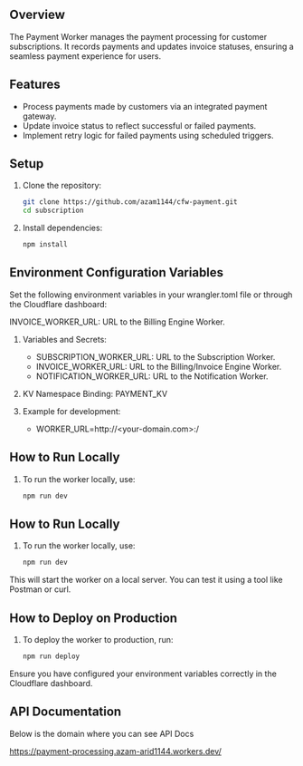 ## Overview

The Payment Worker manages the payment processing for customer subscriptions. It records payments and updates invoice statuses, ensuring a seamless payment experience for users.

## Features

- Process payments made by customers via an integrated payment gateway.
- Update invoice status to reflect successful or failed payments.
- Implement retry logic for failed payments using scheduled triggers.


## Setup

1. Clone the repository:
   ```bash  
   git clone https://github.com/azam1144/cfw-payment.git  
   cd subscription  

2. Install dependencies:
   ```bash
   npm install

## Environment Configuration Variables
Set the following environment variables in your wrangler.toml file or through the Cloudflare dashboard:

INVOICE_WORKER_URL: URL to the Billing Engine Worker.

1. Variables and Secrets:
   - SUBSCRIPTION_WORKER_URL: URL to the Subscription Worker.
   - INVOICE_WORKER_URL: URL to the Billing/Invoice Engine Worker.
   - NOTIFICATION_WORKER_URL: URL to the Notification Worker.
   
2. KV Namespace Binding:
   PAYMENT_KV

2. Example for development:
   - WORKER_URL=http://<your-domain.com>:<port>/

## How to Run Locally
1. To run the worker locally, use:
    ```bash
    npm run dev

## How to Run Locally
1. To run the worker locally, use:
   ```bash
   npm run dev  

This will start the worker on a local server. You can test it using a tool like Postman or curl.


## How to Deploy on Production
1. To deploy the worker to production, run:
   ```bash
   npm run deploy  

Ensure you have configured your environment variables correctly in the Cloudflare dashboard.


## API Documentation
Below is the domain where you can see API Docs

https://payment-processing.azam-arid1144.workers.dev/
   